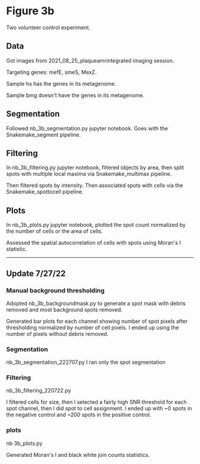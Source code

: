 # Figure 3b
Two volunteer control experiment.

## Data

Got images from 2021_08_25_plaqueamrintegrated imaging session.

Targeting genes: mefE, smeS, MexZ.

Sample hs has the genes in its metagenome.

Sample bmg doesn't have the genes in its metagenome.

## Segmentation

Followed nb_3b_segmentation.py jupyter notebook. Goes with the Snakemake_segment pipeline.

## Filtering

In nb_3b_filtering.py jupyter notebook, filtered objects by area, then split spots with multiple local maxima via Snakemake_multimax pipeline.

Then filtered spots by intensity. Then associated spots with cells via the Snakemake_spottocell pipeline.

## Plots

In nb_3b_plots.py jupyter notebook, plotted the spot count normalized by the number of cells or the area of cells.

Assessed the spatial autocorrelation of cells with spots using Moran's I statistic.

--------------------------------------------------------------------------------
## Update 7/27/22

### Manual background thresholding

Adopted nb_3b_backgroundmask.py to generate a spot mask with debris removed and most background spots removed.

Generated bar plots for each channel showing number of spot pixels after thresholding normalized by number of cell pixels. I ended up using the number of pixels without debris removed.

### Segmentation

nb_3b_segmentation_222707.py I ran only the spot segmentation

### Filtering

nb_3b_filtering_220722.py

I filtered cells for size, then I selected a fairly high SNR threshold for each spot channel, then I did spot to cell assignment. I ended up with ~0 spots in the negative control and ~200 spots in the positive control.

### plots

nb 3b_plots.py

Generated Moran's I and black white join counts statistics. 
